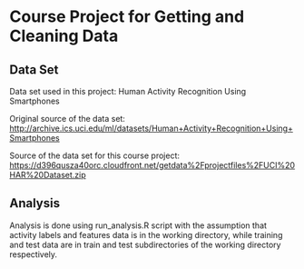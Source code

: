 # Course Project for Getting and Cleaning Data

## Data Set

Data set used in this project: Human Activity Recognition Using Smartphones

Original source of the data set: http://archive.ics.uci.edu/ml/datasets/Human+Activity+Recognition+Using+Smartphones

Source of the data set for this course project: https://d396qusza40orc.cloudfront.net/getdata%2Fprojectfiles%2FUCI%20HAR%20Dataset.zip 

## Analysis

Analysis is done using run_analysis.R script with the assumption that activity labels and features data is in the working directory, while training and test data are in train and test subdirectories of the working directory respectively.


